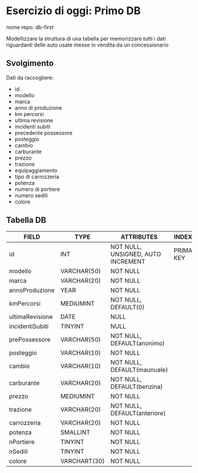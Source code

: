 # Esercizio di oggi: Primo DB

nome repo: db-first

Modellizzare la struttura di una tabella per memorizzare tutti i dati riguardanti delle auto usate messe in vendita da un concessionario

## Svolgimento

Dati da raccogliere:

- id
- modello
- marca
- anno di produzione
- km percorsi
- ultima revisione
- incidenti subiti
- precedente possessore
- posteggio
- cambio
- carburante
- prezzo
- trazione
- equipaggiamento
- tipo di carrozzeria
- potenza
- numero di portiere
- numero sedili
- colore

## Tabella DB

| FIELD           | TYPE         | ATTRIBUTES                         | INDEXES     |
| --------------- | ------------ | ---------------------------------- | ----------- |
| id              | INT          | NOT NULL, UNSIGNED, AUTO INCREMENT | PRIMARY KEY |
| modello         | VARCHAR(50)  | NOT NULL                           |             |
| marca           | VARCHAR(20)  | NOT NULL                           |             |
| annoProduzione  | YEAR         | NOT NULL                           |             |
| kmPercorsi      | MEDIUMINT    | NOT NULL, DEFAULT(0)               |             |
| ultimaRevisione | DATE         | NULL                               |             |
| incidentiSubiti | TINYINT      | NULL                               |             |
| prePossessore   | VARCHAR(50)  | NOT NULL, DEFAULT(anonimo)         |             |
| posteggio       | VARCHAR(10)  | NOT NULL                           |             |
| cambio          | VARCHAR(10)  | NOT NULL, DEFAULT(maunuale)        |             |
| carburante      | VARCHAR(20)  | NOT NULL, DEFAULT(benzina)         |             |
| prezzo          | MEDIUMINT    | NOT NULL                           |             |
| trazione        | VARCHAR(20)  | NOT NULL, DEFAULT(anteriore)       |             |
| carrozzeria     | VARCHAR(20)  | NOT NULL                           |             |
| potenza         | SMALLINT     | NOT NULL                           |             |
| nPortiere       | TINYINT      | NOT NULL                           |             |
| nSedili         | TINYINT      | NOT NULL                           |             |
| colore          | VARCHART(30) | NOT NULL                           |             |

